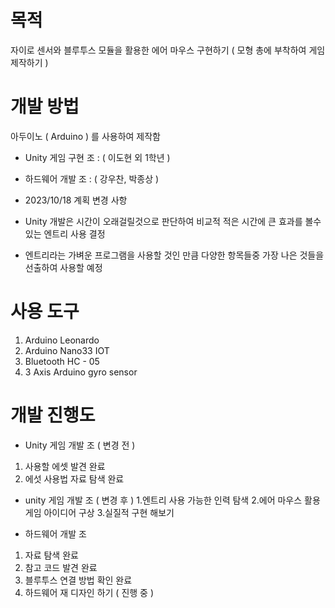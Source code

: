 # 목적
자이로 센서와 블루투스 모듈을 활용한 에어 마우스 구현하기 ( 모형 총에 부착하여 게임 제작하기 )


# 개발 방법
아두이노 ( Arduino ) 를 사용하여 제작함
- Unity 게임 구현 조 : ( 이도현 외 1학년 )
- 하드웨어 개발 조 : ( 강우찬, 박종상 )
  
- 2023/10/18 계획 변경 사항
- Unity 개발은 시간이 오래걸릴것으로 판단하여 비교적 적은 시간에 큰 효과를 볼수있는 엔트리 사용 결정
- 엔트리라는 가벼운 프로그램을 사용할 것인 만큼 다양한 항목들중 가장 나은 것들을 선출하여 사용할 예정


# 사용 도구
1. Arduino Leonardo
2. Arduino Nano33 IOT
3. Bluetooth HC - 05
4. 3 Axis Arduino gyro sensor


# 개발 진행도
- Unity 게임 개발 조 ( 변경 전 )
1. 사용할 에셋 발견 완료
2. 에섯 사용법 자료 탐색 완료

- unity 게임 개발 조 ( 변경 후 )
1.엔트리 사용 가능한 인력 탐색
2.에어 마우스 활용 게임 아이디어 구상
3.실질적 구현 해보기


- 하드웨어 개발 조
1. 자료 탐색 완료
2. 참고 코드 발견 완료
3. 블루투스 연결 방법 확인 완료
4. 하드웨어 재 디자인 하기 ( 진행 중 )


